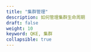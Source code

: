 ```yaml
---
title: "集群管理"
description: 如何管理集群生命周期
draft: false
weight: 10
keyword: QKE, 集群
collapsible: true
---
```


